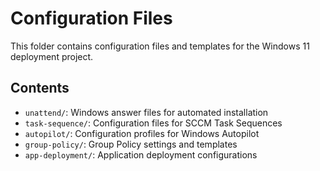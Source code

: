 # Configuration Files

This folder contains configuration files and templates for the Windows 11 deployment project.

## Contents

- `unattend/`: Windows answer files for automated installation
- `task-sequence/`: Configuration files for SCCM Task Sequences
- `autopilot/`: Configuration profiles for Windows Autopilot
- `group-policy/`: Group Policy settings and templates
- `app-deployment/`: Application deployment configurations